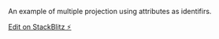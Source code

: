 An example of multiple projection using attributes as identifirs.

[Edit on StackBlitz ⚡️](https://stackblitz.com/edit/angular-ejwp46)
